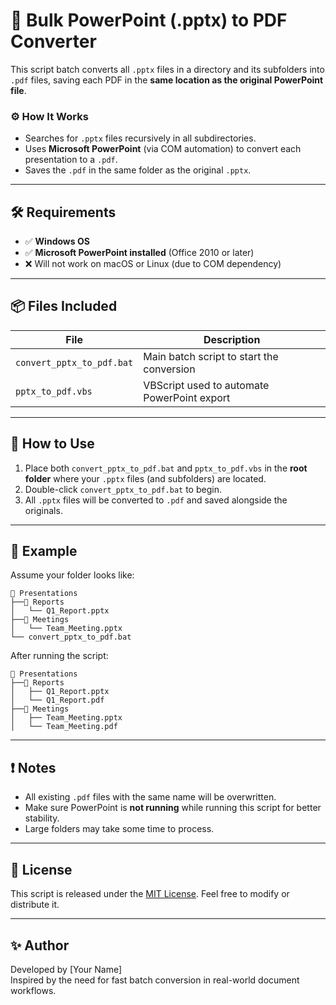# 📄 Bulk PowerPoint (.pptx) to PDF Converter

This script batch converts all `.pptx` files in a directory and its subfolders into `.pdf` files, saving each PDF in the **same location as the original PowerPoint file**.

### ⚙️ How It Works

- Searches for `.pptx` files recursively in all subdirectories.
- Uses **Microsoft PowerPoint** (via COM automation) to convert each presentation to a `.pdf`.
- Saves the `.pdf` in the same folder as the original `.pptx`.

---

## 🛠 Requirements

- ✅ **Windows OS**
- ✅ **Microsoft PowerPoint installed** (Office 2010 or later)
- ❌ Will not work on macOS or Linux (due to COM dependency)

---

## 📦 Files Included

| File                    | Description                                 |
|-------------------------|---------------------------------------------|
| `convert_pptx_to_pdf.bat` | Main batch script to start the conversion   |
| `pptx_to_pdf.vbs`         | VBScript used to automate PowerPoint export |

---

## 🚀 How to Use

1. Place both `convert_pptx_to_pdf.bat` and `pptx_to_pdf.vbs` in the **root folder** where your `.pptx` files (and subfolders) are located.
2. Double-click `convert_pptx_to_pdf.bat` to begin.
3. All `.pptx` files will be converted to `.pdf` and saved alongside the originals.

---

## 📝 Example

Assume your folder looks like:

```
📁 Presentations
├──📁 Reports
│   └── Q1_Report.pptx
├──📁 Meetings
│   └── Team_Meeting.pptx
└── convert_pptx_to_pdf.bat
```

After running the script:

```
📁 Presentations
├──📁 Reports
│   ├── Q1_Report.pptx
│   └── Q1_Report.pdf
├──📁 Meetings
│   ├── Team_Meeting.pptx
│   └── Team_Meeting.pdf
```

---

## ❗ Notes

- All existing `.pdf` files with the same name will be overwritten.
- Make sure PowerPoint is **not running** while running this script for better stability.
- Large folders may take some time to process.

---

## 📃 License

This script is released under the [MIT License](LICENSE). Feel free to modify or distribute it.

---

## ✨ Author

Developed by [Your Name]  
Inspired by the need for fast batch conversion in real-world document workflows.